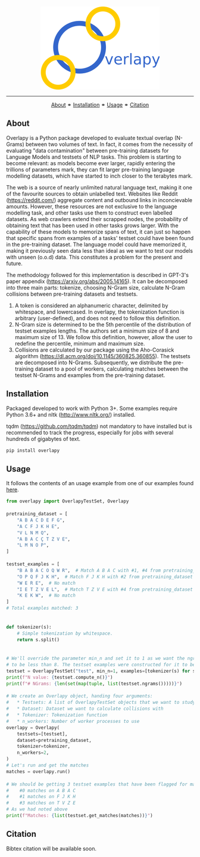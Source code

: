 <p align="center"><img src="logo-w-text.png" alt="Overlapy Logo" /></p>

--------------------------------------------------------------------------------

<p align="center">
  <a href="#about">About</a> ⚭
  <a href="#installation">Installation</a> ⚭
  <a href="#usage">Usage</a> ⚭
  <a href="#citation">Citation</a>
</p>

## About

Overlapy is a Python package developed to evaluate textual overlap (N-Grams) between two volumes of text. In fact, it comes from the necessity of evaluating "data contamination" between pre-training datasets for Language Models and testsets of NLP tasks. This problem is starting to become relevant: as models become ever larger, rapidly entering the trillions of parameters mark, they can fit larger pre-training language modelling datasets, which have started to inch closer to the terabytes mark.

The web is a source of nearly unlimited natural language text, making it one of the favourite sources to obtain unlabelled text. Websites like Reddit (<https://reddit.com/>) aggregate content and outbound links in inconcievable amounts. However, these resources are not exclusive to the language modelling task, and other tasks use them to construct even labelled datasets. As web crawlers extend their scrapped nodes, the probability of obtaining text that has been used in other tasks grows larger. With the capability of these models to memorize spans of text, it can just so happen that specific spans from examples of a tasks' testset could have been found in the pre-training dataset. The language model could have memorized it, making it previously seen data less than ideal as we want to test our models with unseen (o.o.d) data. This constitutes a problem for the present and future.

The methodology followed for this implementation is described in GPT-3's paper appendix (<https://arxiv.org/abs/2005.14165>). It can be decomposed into three main parts: tokenize, choosing N-Gram size, calculate N-Gram collisions between pre-training datasets and testsets.

1. A token is considered an alphanumeric character, delimited by whitespace, and lowercased. In overlapy, the tokenization function is arbitrary (user-defined), and does not need to follow this definition.
2. N-Gram size is determined to be the 5th percentile of the distribution of testset examples lengths. The authors set a minimum size of 8 and maximum size of 13. We follow this definition, however, allow the user to redefine the percentile, minimum and maximum size.
3. Collisions are calculated by our package using the Aho-Corasick algorithm (<https://dl.acm.org/doi/10.1145/360825.360855>). The testsets are decomposed into N-Grams. Subsequently, we distribute the pre-training dataset to a pool of workers, calculating matches between the testset N-Grams and examples from the pre-training dataset.


## Installation

Packaged developed to work with Python 3+. Some examples require Python 3.6+ and nltk (<http://www.nltk.org/>) installed.

tqdm (<https://github.com/tqdm/tqdm>) not mandatory to have installed but is recommended to track the progress, especially for jobs with several hundreds of gigabytes of text.

```bash
pip install overlapy
```

## Usage

It follows the contents of an usage example from one of our examples found [here](examples/).

```python
from overlapy import OverlapyTestSet, Overlapy

pretraining_dataset = [
    "A B A C D E F G",
    "A C F J K H E",
    "V L N M Q",
    "A B A C Ç T Z V E",
    "L M N O P",
]

testset_examples = [
    "B A B A C O Q W R",  # Match A B A C with #1, #4 from pretraining_dataset
    "O P Q F J K H",  # Match F J K H with #2 from pretraining_dataset
    "W E R E",  # No match
    "I E T Z V E L",  # Match T Z V E with #4 from pretraining_dataset
    "K E K W",  # No match
]
# Total examples matched: 3


def tokenizer(s):
    # Simple tokenization by whitespace.
    return s.split()


# We'll override the parameter min_n and set it to 1 as we want the ngram value to be allowed
# to be less than 8. The testset examples were constructed for it to be 4, actually.
testset = OverlapyTestSet("test", min_n=1, examples=[tokenizer(s) for s in testset_examples])
print(f"N value: {testset.compute_n()}")
print(f"# NGrams: {len(set(map(tuple, list(testset.ngrams()))))}")

# We create an Overlapy object, handing four arguments:
#   * Testsets: A list of OverlapyTestSet objects that we want to study.
#   * Dataset: Dataset we want to calculate collisions with
#   * Tokenizer: Tokenization function
#   * n_workers: Number of worker processes to use
overlapy = Overlapy(
    testsets=[testset],
    dataset=pretraining_dataset,
    tokenizer=tokenizer,
    n_workers=2,
)
# Let's run and get the matches
matches = overlapy.run()

# We should be getting 3 testset examples that have been flagged for matches.
#    #0 matches on A B A C
#    #1 matches on F J K H
#    #3 matches on T V Z E
# As we had noted above
print(f"Matches: {list(testset.get_matches(matches))}")
```

## Citation

Bibtex citation will be available soon.
